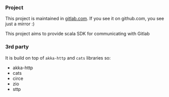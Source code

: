 ### Project

This project is maintained in [gitlab.com](https://gitlab.com/mateuszjaje/gitlab4s). If you see it on github.com, you see just a mirror :)

This project aims to provide scala SDK for communicating with Gitlab

### 3rd party

It is build on top of `akka-http` and `cats` libraries so:

* akka-http
* cats
* circe
* zio
* sttp
